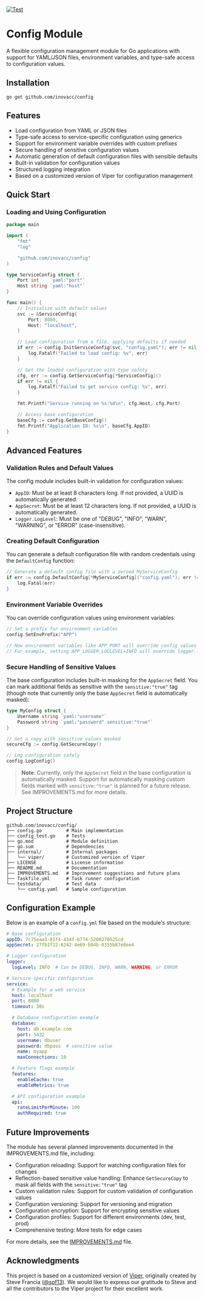 [![Test](https://github.com/inovacc/config/actions/workflows/test.yml/badge.svg)](https://github.com/inovacc/config/actions/workflows/test.yml)

# Config Module

A flexible configuration management module for Go applications with support for YAML/JSON files, environment variables,
and type-safe access to configuration values.

## Installation

```shell
go get github.com/inovacc/config
```

## Features

- Load configuration from YAML or JSON files
- Type-safe access to service-specific configuration using generics
- Support for environment variable overrides with custom prefixes
- Secure handling of sensitive configuration values
- Automatic generation of default configuration files with sensible defaults
- Built-in validation for configuration values
- Structured logging integration
- Based on a customized version of Viper for configuration management

## Quick Start

### Loading and Using Configuration

```go
package main

import (
	"fmt"
	"log"

	"github.com/inovacc/config"
)

type ServiceConfig struct {
	Port int    `yaml:"port"`
	Host string `yaml:"host"`
}

func main() {
	// Initialize with default values
	svc := &ServiceConfig{
		Port: 8080,
		Host: "localhost",
	}

	// Load configuration from a file, applying defaults if needed
	if err := config.InitServiceConfig(svc, "config.yaml"); err != nil {
		log.Fatalf("Failed to load config: %v", err)
	}

	// Get the loaded configuration with type safety
	cfg, err := config.GetServiceConfig[*ServiceConfig]()
	if err != nil {
		log.Fatalf("Failed to get service config: %v", err)
	}

	fmt.Printf("Service running on %s:%d\n", cfg.Host, cfg.Port)

	// Access base configuration
	baseCfg := config.GetBaseConfig()
	fmt.Printf("Application ID: %s\n", baseCfg.AppID)
}
```

## Advanced Features

### Validation Rules and Default Values

The config module includes built-in validation for configuration values:

- `AppID`: Must be at least 8 characters long. If not provided, a UUID is automatically generated.
- `AppSecret`: Must be at least 12 characters long. If not provided, a UUID is automatically generated.
- `Logger.LogLevel`: Must be one of "DEBUG", "INFO", "WARN", "WARNING", or "ERROR" (case-insensitive).

### Creating Default Configuration

You can generate a default configuration file with random credentials using the `DefaultConfig` function:

```go
// Generate a default config file with a zeroed MyServiceConfig
if err := config.DefaultConfig[*MyServiceConfig]("config.yaml"); err != nil {
    log.Fatal(err)
}
```

### Environment Variable Overrides

You can override configuration values using environment variables:

```go
// Set a prefix for environment variables
config.SetEnvPrefix("APP")

// Now environment variables like APP_PORT will override config values
// For example, setting APP_LOGGER_LOGLEVEL=INFO will override logger.logLevel
```

### Secure Handling of Sensitive Values

The base configuration includes built-in masking for the `AppSecret` field. You can mark additional fields as sensitive
with the `sensitive:"true"` tag (though note that currently only the base `AppSecret` field is automatically masked):

```go
type MyConfig struct {
    Username string `yaml:"username"`
    Password string `yaml:"password" sensitive:"true"`
}

// Get a copy with sensitive values masked
secureCfg := config.GetSecureCopy()

// Log configuration safely
config.LogConfig()
```

> **Note**: Currently, only the `AppSecret` field in the base configuration is automatically masked. Support for
> automatically masking custom fields marked with `sensitive:"true"` is planned for a future release. See
> IMPROVEMENTS.md
> for more details.

## Project Structure

```text
github.com/inovacc/config/
├── config.go         # Main implementation
├── config_test.go    # Tests
├── go.mod            # Module definition
├── go.sum            # Dependencies
├── internal/         # Internal packages
│   └── viper/        # Customized version of Viper
├── LICENSE           # License information
├── README.md         # Documentation
├── IMPROVEMENTS.md   # Improvement suggestions and future plans
├── Taskfile.yml      # Task runner configuration
└── testdata/         # Test data
    └── config.yaml   # Sample configuration
```

## Configuration Example

Below is an example of a `config.yml` file based on the module's structure:

```yaml
# Base configuration
appID: 7c75eaa3-81f4-434f-b774-5208270525cd
appSecret: 27fb1f22-6242-4e69-b04b-0355b87e8ee4

# Logger configuration
logger:
  logLevel: INFO  # Can be DEBUG, INFO, WARN, WARNING, or ERROR

# Service-specific configuration
service:
  # Example for a web service
  host: localhost
  port: 8080
  timeout: 30s

  # Database configuration example
  database:
    host: db.example.com
    port: 5432
    username: dbuser
    password: dbpass  # sensitive value
    name: myapp
    maxConnections: 10

  # Feature flags example
  features:
    enableCache: true
    enableMetrics: true

  # API configuration example
  api:
    rateLimitPerMinute: 100
    authRequired: true
```

## Future Improvements

The module has several planned improvements documented in the IMPROVEMENTS.md file, including:

- Configuration reloading: Support for watching configuration files for changes
- Reflection-based sensitive value handling: Enhance `GetSecureCopy` to mask all fields with the `sensitive:"true"` tag
- Custom validation rules: Support for custom validation of configuration values
- Configuration versioning: Support for versioning and migration
- Configuration encryption: Support for encrypting sensitive values
- Configuration profiles: Support for different environments (dev, test, prod)
- Comprehensive testing: More tests for edge cases

For more details, see the [IMPROVEMENTS.md](IMPROVEMENTS.md) file.

## Acknowledgments

This project is based on a customized version of [Viper](https://github.com/spf13/viper), originally created by Steve Francia ([@spf13](https://github.com/spf13)). We would like to express our gratitude to Steve and all the contributors to the Viper project for their excellent work.
